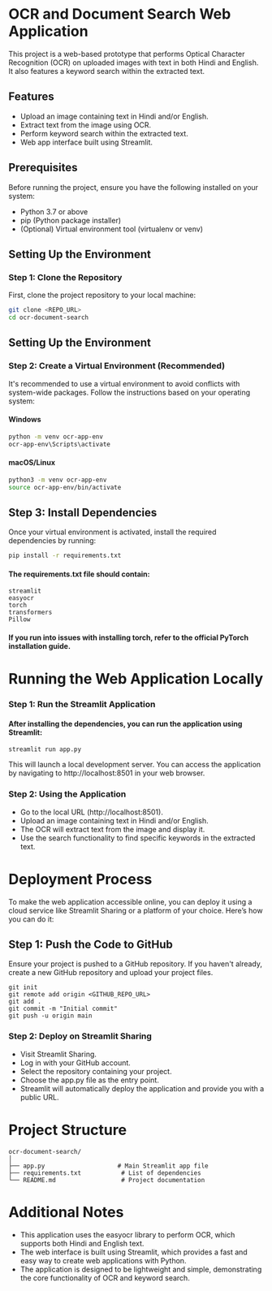 # OCR and Document Search Web Application

This project is a web-based prototype that performs Optical Character Recognition (OCR) on uploaded images with text in both Hindi and English. It also features a keyword search within the extracted text.

## Features

- Upload an image containing text in Hindi and/or English.
- Extract text from the image using OCR.
- Perform keyword search within the extracted text.
- Web app interface built using Streamlit.

## Prerequisites

Before running the project, ensure you have the following installed on your system:

- Python 3.7 or above
- pip (Python package installer)
- (Optional) Virtual environment tool (virtualenv or venv)

## Setting Up the Environment

### Step 1: Clone the Repository

First, clone the project repository to your local machine:

```bash
git clone <REPO_URL>
cd ocr-document-search
```

## Setting Up the Environment

### Step 2: Create a Virtual Environment (Recommended)

It's recommended to use a virtual environment to avoid conflicts with system-wide packages. Follow the instructions based on your operating system:

#### Windows

```bash
python -m venv ocr-app-env
ocr-app-env\Scripts\activate
```
#### macOS/Linux

```bash
python3 -m venv ocr-app-env
source ocr-app-env/bin/activate
```

## Step 3: Install Dependencies

Once your virtual environment is activated, install the required dependencies by running:

```bash
pip install -r requirements.txt
```
#### The requirements.txt file should contain:
```
streamlit
easyocr
torch
transformers
Pillow
```

#### If you run into issues with installing torch, refer to the official PyTorch installation guide.

# Running the Web Application Locally
### Step 1: Run the Streamlit Application
#### After installing the dependencies, you can run the application using Streamlit:
```
streamlit run app.py
```
This will launch a local development server. You can access the application by navigating to http://localhost:8501 in your web browser.

### Step 2: Using the Application
- Go to the local URL (http://localhost:8501).
- Upload an image containing text in Hindi and/or English.
- The OCR will extract text from the image and display it.
- Use the search functionality to find specific keywords in the extracted text.

# Deployment Process
To make the web application accessible online, you can deploy it using a cloud service like Streamlit Sharing or a platform of your choice. Here’s how you can do it:

## Step 1: Push the Code to GitHub
Ensure your project is pushed to a GitHub repository. If you haven't already, create a new GitHub repository and upload your project files.

```
git init
git remote add origin <GITHUB_REPO_URL>
git add .
git commit -m "Initial commit"
git push -u origin main
```

### Step 2: Deploy on Streamlit Sharing
- Visit Streamlit Sharing.
- Log in with your GitHub account.
- Select the repository containing your project.
- Choose the app.py file as the entry point.
- Streamlit will automatically deploy the application and provide you with a public URL.

# Project Structure
```
ocr-document-search/
│
├── app.py                    # Main Streamlit app file
├── requirements.txt           # List of dependencies
└── README.md                  # Project documentation
```
# Additional Notes
- This application uses the easyocr library to perform OCR, which supports both Hindi and English text.
- The web interface is built using Streamlit, which provides a fast and easy way to create web applications with Python.
- The application is designed to be lightweight and simple, demonstrating the core functionality of OCR and keyword search.
